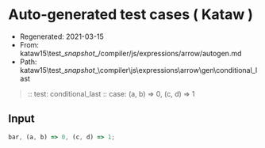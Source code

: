 # Auto-generated test cases ( Kataw )
- Regenerated: 2021-03-15
- From: kataw15\test\__snapshot__/compiler/js/expressions/arrow/autogen.md
- Path: kataw15\test\__snapshot__\compiler\js\expressions\arrow\gen\conditional_last
> :: test: conditional_last
> :: case: (a, b) => 0, (c, d) => 1
## Input

`````js
bar, (a, b) => 0, (c, d) => 1;
`````
